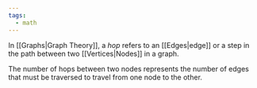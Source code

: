 ```yaml
---
tags:
  - math
---
```

In [[Graphs|Graph Theory]], a *hop* refers to an [[Edges|edge]] or a step in the path between two [[Vertices|Nodes]] in a graph.

The number of hops between two nodes represents the number of edges that must be traversed to travel from one node to the other.